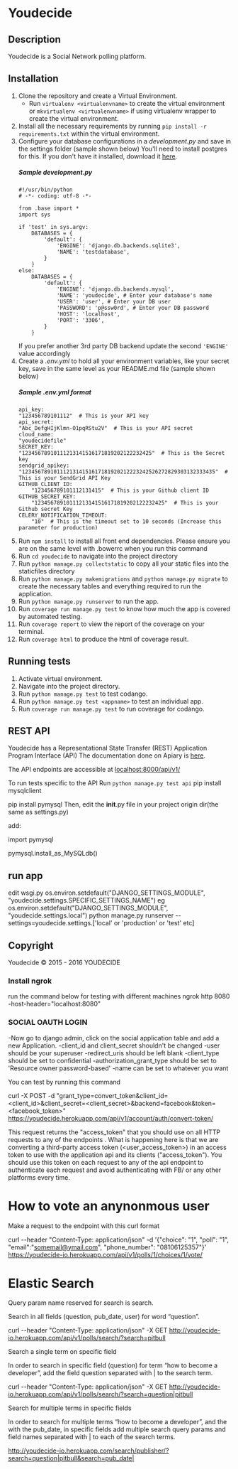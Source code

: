 # Youdecide

## Description
Youdecide is a Social Network polling platform.


## Installation
1. Clone the repository and create a Virtual Environment.
    - Run `virtualenv <virtualenvname>` to create the virtual environment or `mkvirtualenv <virtualenvname>` if using virtualenv wrapper to create the virtual environment.
2. Install all the necessary requirements by running `pip install -r requirements.txt` within the virtual environment.
3. Configure your database configurations in a *development.py* and save in the settings folder (sample shown below)
You'll need to install postgres for this. If you don't have it installed, download it [here](https://www.postgresql.org/download/).
    ##### Sample development.py
    ```
    #!/usr/bin/python
    # -*- coding: utf-8 -*-

    from .base import *
    import sys

    if 'test' in sys.argv:
        DATABASES = {
            'default': {
                'ENGINE': 'django.db.backends.sqlite3',
                'NAME': 'testdatabase',
            }
        }
    else:
        DATABASES = {
            'default': {
                'ENGINE': 'django.db.backends.mysql',
                'NAME': 'youdecide', # Enter your database's name
                'USER': 'user', # Enter your DB user
                'PASSWORD': 'p@ssw0rd', # Enter your DB password
                'HOST': 'localhost',
                'PORT': '3306',
            }
        }
    ```
    If you prefer another 3rd party DB backend update the second `'ENGINE'` value accordingly
4. Create a *.env.yml* to hold all your environment variables, like your secret key, save in the same level as your README.md file (sample shown below)
    ##### Sample .env.yml format
    ```
    api_key:
    "123456789101112"  # This is your API key
    api_secret:
    "Abc_DefgHIjKlmn-O1pqRStu2V"  # This is your API secret
    cloud_name:
    "youdecidefile"
    SECRET_KEY:
    "12345678910111213141516171819202122232425"  # This is the Secret key
    sendgrid_apikey:
    "1234567891011121314151617181920212223242526272829303132333435"  # This is your SendGrid API Key
    GITHUB_CLIENT_ID:
        "123456789101112131415"  # This is your Github client ID
    GITHUB_SECRET_KEY:
        "12345678910111213141516171819202122232425"  # This is your Github secret Key
    CELERY_NOTIFICATION_TIMEOUT:
        "10"  # This is the timeout set to 10 seconds (Increase this parameter for production)

    ```
5. Run `npm install` to install all front end dependencies. Please ensure you are on the same level with .bowerrc when you run this command
6. Run `cd youdecide` to navigate into the project directory
7. Run `python manage.py collectstatic` to copy all your static files into the staticfiles directory
8. Run `python manage.py makemigrations` and `python manage.py migrate` to create the necessary tables and everything required to run the application.
9. Run `python manage.py runserver` to run the app.
10. Run `coverage run manage.py test` to know how much the app is covered by automated testing.
11. Run `coverage report` to view the report of the coverage on your terminal.
12. Run `coverage html` to produce the html of coverage result.

## Running tests
1. Activate virtual environment.
2. Navigate into the project directory.
3. Run `python manage.py test` to test codango.
4. Run `python manage.py test <appname>` to test an individual app.
5. Run `coverage run manage.py test` to run coverage for codango.

## REST API
Youdecide has a Representational State Transfer (REST) Application Program Interface (API)
The documentation done on Apiary is [here](http://docs.youdecide.apiary.io/).

The API endpoints are accessible at [localhost:8000/api/v1/](http://localhost:8000/api/v1/)

To run tests specific to the API Run `python manage.py test api`
pip install mysqlclient

pip install pymysql
Then, edit the __init__.py file in your project origin dir(the same as settings.py)

add:

import pymysql

pymysql.install_as_MySQLdb()

## run app
edit wsgi.py os.environ.setdefault("DJANGO_SETTINGS_MODULE", "youdecide.settings.SPECIFIC_SETTINGS_NAME")
eg os.environ.setdefault("DJANGO_SETTINGS_MODULE", "youdecide.settings.local")
python manage.py runserver --settings=youdecide.settings.['local' or 'production' or 'test' etc]


## Copyright
Youdecide © 2015 - 2016 YOUDECIDE

### Install ngrok
run the command below for testing with different machines
ngrok http 8080 -host-header="localhost:8080"


### SOCIAL OAUTH LOGIN
-Now go to django admin, click on the social application
table  and add a new Application.
-client_id and client_secret shouldn't be changed
-user should be your superuser
-redirect_uris should be left blank
-client_type should be set to confidential
-authorization_grant_type should be set to 'Resource owner password-based'
-name can be set to whatever you want

You can test by running this command

curl -X POST -d "grant_type=convert_token&client_id=<client_id>&client_secret=<client_secret>&backend=facebook&token=<facebook_token>" https://youdecide.herokuapp.com/api/v1/account/auth/convert-token/

This request returns the "access_token" that you should use on all HTTP requests to any of the endpoints . What is happening here is that we are converting a third-party access token (<user_access_token>) in an access token to use with the application  api and its clients ("access_token"). You should use this token on each request to any of the  api endpoint  to authenticate each request and avoid authenticating with FB/ or any other platforms  every time.

# How to vote an anynonmous user

Make a request to the endpoint with this curl format 

curl --header "Content-Type: application/json" -d '{"choice": "1", "poll": "1", "email":"somemail@ymail.com",  "phone_number": "08106125357"}'  https://youdecide-io.herokuapp.com/api/v1/polls/1/choices/1/vote/

# Elastic Search

Query param name reserved for search is search. 

Search in all fields (question, pub_date, user) for word “question”.

curl --header "Content-Type: application/json" -X GET http://youdecide-io.herokuapp.com/api/v1/polls/search/?search=pitbull

Search a single term on specific field

In order to search in specific field (question) for term “how to become a developer”, add the field question separated with | to the search term.


curl --header "Content-Type: application/json" -X GET http://youdecide-io.herokuapp.com/api/v1/polls/search/?search=question|pitbull
 
Search for multiple terms in specific fields

In order to search for multiple terms “how to become a developer”, and the with the pub_date, in specific fields add multiple search query params and field names separated with | to each of the search terms.

http://youdecide-io.herokuapp.com/search/publisher/?search=question|pitbull&search=pub_date|<date-format-here>
